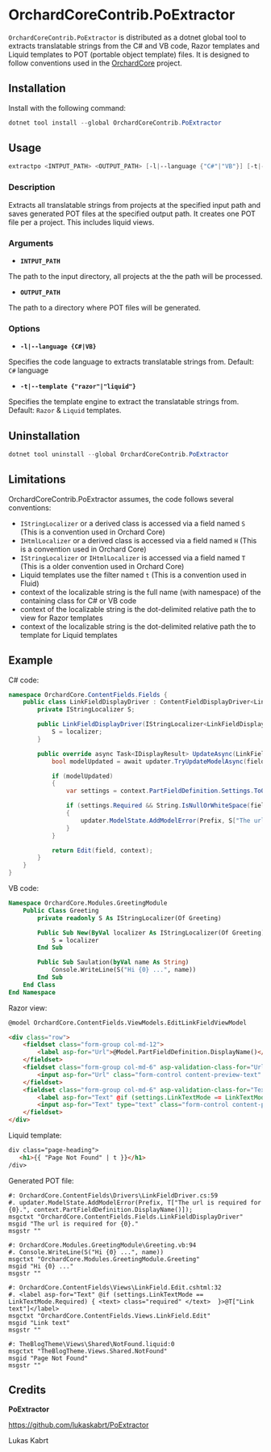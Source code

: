 # OrchardCoreContrib.PoExtractor

`OrchardCoreContrib.PoExtractor` is distributed as a dotnet global tool to extracts translatable strings from the C# and VB code, Razor templates and Liquid templates to POT (portable object template) files. It is designed to follow conventions used in the [OrchardCore](https://github.com/OrchardCMS/OrchardCore) project.

## Installation

Install with the following command:

```powershell
dotnet tool install --global OrchardCoreContrib.PoExtractor
```

## Usage

```powershell
extractpo <INTPUT_PATH> <OUTPUT_PATH> [-l|--language {"C#"|"VB"}] [-t|--template {"razor"|"liquid"}]
```

### Description

Extracts all translatable strings from projects at the specified input path and saves generated POT files at the specified output path. It creates one POT file per a project. This includes liquid views.

### Arguments

- **`INTPUT_PATH`**

The path to the input directory, all projects at the the path will be processed.

- **`OUTPUT_PATH`**

The path to a directory where POT files will be generated.

### Options

- **`-l|--language {C#|VB}`**

Specifies the code language to extracts translatable strings from. Default: `C#` language

- **`-t|--template {"razor"|"liquid"}`**

Specifies the template engine to extract the translatable strings from. Default: `Razor` & `Liquid` templates.

## Uninstallation

```powershell
dotnet tool uninstall --global OrchardCoreContrib.PoExtractor
```

## Limitations

OrchardCoreContrib.PoExtractor assumes, the code follows several conventions:

* `IStringLocalizer` or a derived class is accessed via a field named `S` (This is a convention used in Orchard Core)
* `IHtmlLocalizer` or a derived class is accessed via a field named `H` (This is a convention used in Orchard Core)
* `IStringLocalizer` or `IHtmlLocalizer` is accessed via a field named `T` (This is a older convention used in Orchard Core)
* Liquid templates use the filter named `t` (This is a convention used in Fluid)
* context of the localizable string is the full name (with namespace) of the containing class for C# or VB code
* context of the localizable string is the dot-delimited relative path the to view for Razor templates
* context of the localizable string is the dot-delimited relative path the to template for Liquid templates
 
## Example

C# code:
```csharp
namespace OrchardCore.ContentFields.Fields { 
    public class LinkFieldDisplayDriver : ContentFieldDisplayDriver<LinkField> {
        private IStringLocalizer S;

        public LinkFieldDisplayDriver(IStringLocalizer<LinkFieldDisplayDriver> localizer) {
            S = localizer;
        }

        public override async Task<IDisplayResult> UpdateAsync(LinkField field, IUpdateModel updater, UpdateFieldEditorContext context) {
            bool modelUpdated = await updater.TryUpdateModelAsync(field, Prefix, f => f.Url, f => f.Text);

            if (modelUpdated)
            {
                var settings = context.PartFieldDefinition.Settings.ToObject<LinkFieldSettings>();

                if (settings.Required && String.IsNullOrWhiteSpace(field.Url))
                {
                    updater.ModelState.AddModelError(Prefix, S["The url is required for {0}.", context.PartFieldDefinition.DisplayName()]);
                }
            }

            return Edit(field, context);
        }
    }
}
```

VB code:
```vb
Namespace OrchardCore.Modules.GreetingModule 
    Public Class Greeting
        private readonly S As IStringLocalizer(Of Greeting)

        Public Sub New(ByVal localizer As IStringLocalizer(Of Greeting))
            S = localizer
        End Sub

        Public Sub Saulation(byVal name As String)
            Console.WriteLine(S("Hi {0} ...", name))
        End Sub
    End Class
End Namespace
```

Razor view:
```html
@model OrchardCore.ContentFields.ViewModels.EditLinkFieldViewModel

<div class="row">
    <fieldset class="form-group col-md-12">
        <label asp-for="Url">@Model.PartFieldDefinition.DisplayName()</label>
    </fieldset>
    <fieldset class="form-group col-md-6" asp-validation-class-for="Url">
        <input asp-for="Url" class="form-control content-preview-text" placeholder="@settings.UrlPlaceholder" required="@isRequired" />
    </fieldset>
    <fieldset class="form-group col-md-6" asp-validation-class-for="Text">
        <label asp-for="Text" @if (settings.LinkTextMode == LinkTextMode.Required) { <text> class="required" </text>  }>@T["Link text"]</label>
        <input asp-for="Text" type="text" class="form-control content-preview-text" placeholder="@settings.TextPlaceholder" required="@isTextRequired" />
    </fieldset>
</div>

```

Liquid template:
```html
div class="page-heading">
   <h1>{{ "Page Not Found" | t }}</h1>
/div>

```

Generated POT file:
```
#: OrchardCore.ContentFields\Drivers\LinkFieldDriver.cs:59
#. updater.ModelState.AddModelError(Prefix, T["The url is required for {0}.", context.PartFieldDefinition.DisplayName()]);
msgctxt "OrchardCore.ContentFields.Fields.LinkFieldDisplayDriver"
msgid "The url is required for {0}."
msgstr ""

#: OrchardCore.Modules.GreetingModule\Greeting.vb:94
#. Console.WriteLine(S("Hi {0} ...", name))
msgctxt "OrchardCore.Modules.GreetingModule.Greeting"
msgid "Hi {0} ..."
msgstr ""

#: OrchardCore.ContentFields\Views\LinkField.Edit.cshtml:32
#. <label asp-for="Text" @if (settings.LinkTextMode == LinkTextMode.Required) { <text> class="required" </text>  }>@T["Link text"]</label>
msgctxt "OrchardCore.ContentFields.Views.LinkField.Edit"
msgid "Link text"
msgstr ""

#: TheBlogTheme\Views\Shared\NotFound.liquid:0
msgctxt "TheBlogTheme.Views.Shared.NotFound"
msgid "Page Not Found"
msgstr ""
```

## Credits

**PoExtractor**

https://github.com/lukaskabrt/PoExtractor

Lukas Kabrt
